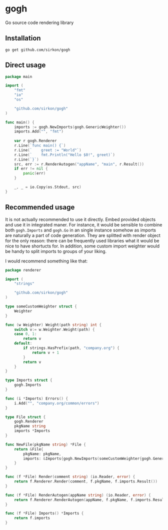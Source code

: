# gogh
Go source code rendering library

## Installation

```shell script
go get github.com/sirkon/gogh
```

## Direct usage

```go
package main

import (
    "fmt"
    "io"
    "os"

    "github.com/sirkon/gogh"
)

func main() {
    imports := gogh.NewImports(gogh.GenericWeighter())
    imports.Add("", "fmt")
    
    var r gogh.Renderer
    r.Line(`func main() {`)
    r.Line(`    greet := "World"`)
    r.Line(`    fmt.Println("Hello $0!", greet)`)
    r.Line(`}`)
    src, err := r.RenderAutogen("appName", "main", r.Result())
    if err != nil {
        panic(err)        
    }

    _, _ = io.Copy(os.Stdout, src)
}
```

## Recommended usage

It is not actually recommended to use it directly. Embed provided objects and use it in integrated
maner. For instance, it would be sensible to combine both `gogh.Imports` and `gogh.Go` in an single
instance somehow as imports are naturally a part of code generation. They are splitted with render
object for the only reason: there can be frequently used libraries what it would be nice to have
shortucts for. In addition, some custom import weighter would be handy to split imports to groups of
your liking.

I would recommend something like that:

```go
package renderer

import (
    "strings"

    "github.com/sirkon/gogh"
)

type someCustomWeighter struct {
    Weighter
}

func (w Weighter) Weight(path string) int {
    switch v:= w.Weighter.Weight(path) {
    case 0, 1:
        return v
    default:
        if strings.HasPrefix(path, "company.org") {
            return v + 1
        }
        return v
    }   
}

type Imports struct {
    gogh.Imports
}

func (i *Imports) Errors() {
    i.Add("", "company.org/common/errors")
}

type File struct {
    gogh.Renderer
    pkgName string
    imports *Imports
}

func NewFile(pkgName string) *File {
    return &File{
        pkgName: pkgName,
        imports: &Imports{gogh.NewImports(someCustomWeighter{gogh.GenericWeighter()})},
    }
}

func (f *File) Render(comment string) (io.Reader, error) {
    return f.Renderer.Render(comment, f.pkgName, f.imports.Result())
}

func (f *File) RenderAutogen(appName string) (io.Reader, error) {
	return f.Renderer.RenderAutogen(appName, f.pkgName, f.imports.Result())
}

func (f *File) Imports() *Imports {
    return f.imports
}
``` 